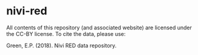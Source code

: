 # nivi-red

All contents of this repository (and associated website) are licensed under the CC-BY license. To cite the data, please use:

Green, E.P. (2018). Nivi RED data repository.
